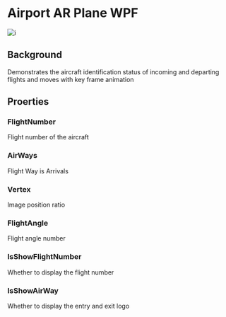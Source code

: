 # Airport AR Plane WPF

![i](https://github.com/lingme/AirportAR_Plane_WPF/raw/master/image/demo_gif.gif)

## Background

Demonstrates the aircraft identification status of incoming and departing flights and moves with key frame animation

## Proerties

### FlightNumber
Flight number of the aircraft

### AirWays
Flight Way is Arrivals

### Vertex
Image position ratio

### FlightAngle
Flight angle number

### IsShowFlightNumber
Whether to display the flight number

### IsShowAirWay
Whether to display the entry and exit logo
